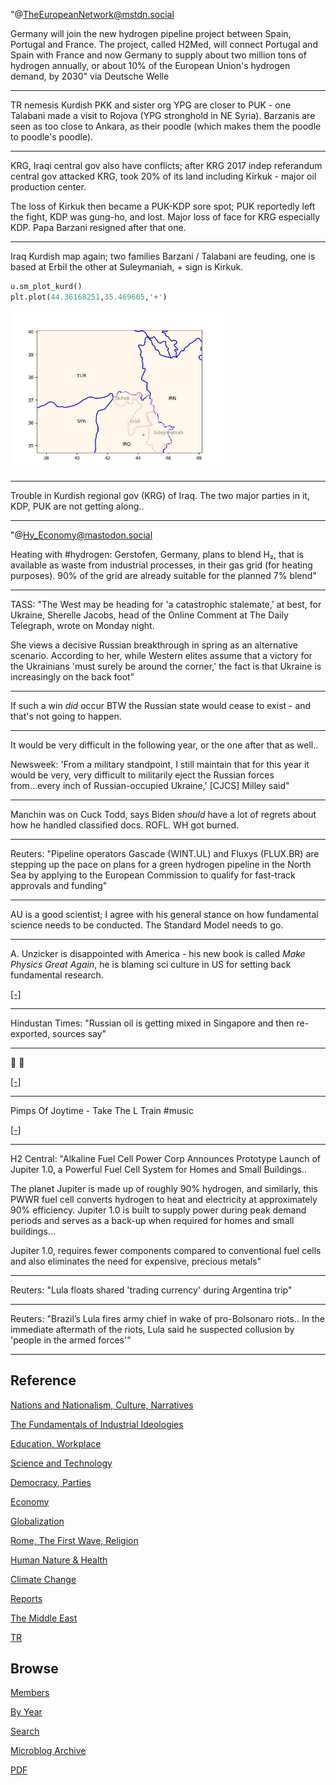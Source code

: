 
"@TheEuropeanNetwork@mstdn.social

Germany will join the new hydrogen pipeline project between Spain,
Portugal and France. The project, called H2Med, will connect Portugal
and Spain with France and now Germany to supply about two million tons
of hydrogen annually, or about 10% of the European Union's hydrogen
demand, by 2030" via Deutsche Welle

---

TR nemesis Kurdish PKK and sister org YPG are closer to PUK - one
Talabani made a visit to Rojova (YPG stronghold in NE Syria). Barzanis
are seen as too close to Ankara, as their poodle (which makes them the
poodle to poodle's poodle).

---

KRG, Iraqi central gov also have conflicts; after KRG 2017 indep
referandum central gov attacked KRG, took 20% of its land including
Kirkuk - major oil production center.

The loss of Kirkuk then became a PUK-KDP sore spot; PUK reportedly
left the fight, KDP was gung-ho, and lost. Major loss of face for KRG
especially KDP. Papa Barzani resigned after that one.

---

Iraq Kurdish map again; two families Barzani / Talabani are feuding,
one is based at Erbil the other at Suleymaniah, + sign is Kirkuk.

```python
u.sm_plot_kurd()
plt.plot(44.36168251,35.469605,'+') 
```

<img width="340" src="mbl/2023/kurd_1.jpg"/>

---

Trouble in Kurdish regional gov (KRG) of Iraq. The two major parties
in it, KDP, PUK are not getting along..

---

"@Hy_Economy@mastodon.social

Heating with \#hydrogen: Gerstofen, Germany, plans to blend H₂, that
is available as waste from industrial processes, in their gas grid
(for heating purposes).  90% of the grid are already suitable for the
planned 7% blend"

---

TASS: "The West may be heading for 'a catastrophic stalemate,' at
best, for Ukraine, Sherelle Jacobs, head of the Online Comment at The
Daily Telegraph, wrote on Monday night.

She views a decisive Russian breakthrough in spring as an alternative
scenario. According to her, while Western elites assume that a victory
for the Ukrainians 'must surely be around the corner,' the fact is
that Ukraine is increasingly on the back foot"
 
---

If such a win *did* occur BTW the Russian state would cease to exist -
and that's not going to happen.

---

It would be very difficult in the following year, or the one after
that as well..

Newsweek: 'From a military standpoint, I still maintain that for this
year it would be very, very difficult to militarily eject the Russian
forces from...every inch of Russian-occupied Ukraine,' [CJCS] Milley
said"

---

Manchin was on Cuck Todd, says Biden *should* have a lot of regrets
about how he handled classified docs. ROFL. WH got burned.

---

Reuters: "Pipeline operators Gascade (WINT.UL) and Fluxys (FLUX.BR)
are stepping up the pace on plans for a green hydrogen pipeline in the
North Sea by applying to the European Commission to qualify for
fast-track approvals and funding"

---

AU is a good scientist; I agree with his general stance on how
fundamental science needs to be conducted. The Standard Model needs to
go.

---

A. Unzicker is disappointed with America - his new book is called
*Make Physics Great Again*, he is blaming sci culture in US for setting
back fundamental research.

[[-]](https://youtu.be/YpGy5V3fr6o?t=65)

---

Hindustan Times: "Russian oil is getting mixed in Singapore and then
re-exported, sources say"

---

🤣 🤣 

[[-]](mbl/2023/distracted_boyf_1.jpg)

---

Pimps Of Joytime - Take The L Train \#music

[[-]](https://youtu.be/lLqTxuxDSDY)

---

H2 Central: "Alkaline Fuel Cell Power Corp Announces Prototype Launch
of Jupiter 1.0, a Powerful Fuel Cell System for Homes and Small
Buildings..

The planet Jupiter is made up of roughly 90% hydrogen, and similarly,
this PWWR fuel cell converts hydrogen to heat and electricity at
approximately 90% efficiency. Jupiter 1.0 is built to supply power
during peak demand periods and serves as a back-up when required for
homes and small buildings...

Jupiter 1.0, requires fewer components compared to conventional fuel
cells and also eliminates the need for expensive, precious metals"

---

Reuters: "Lula floats shared 'trading currency' during Argentina trip"

---

Reuters: "Brazil’s Lula fires army chief in wake of pro-Bolsonaro
riots.. In the immediate aftermath of the riots, Lula said he
suspected collusion by 'people in the armed forces'"

---

## Reference

[Nations and Nationalism, Culture, Narratives](2013/02/nations-and-nationalism.html)

[The Fundamentals of Industrial Ideologies](2011/04/fundamentals-of-industrial-ideologies.html)

[Education, Workplace](2017/09/education-workplace.html)

[Science and Technology](2018/09/science-technology.html)

[Democracy, Parties](2016/11/democracy.html)

[Economy](2018/05/economy.html)

[Globalization](2018/09/globalization.html)

[Rome, The First Wave, Religion](2017/12/rome.html)

[Human Nature & Health](2020/07/human-nature.html)

[Climate Change](2018/12/climate.html)

[Reports](2019/05/reports.html)

[The Middle East](2019/07/middleeast.html)

[TR](../tr)

## Browse

[Members](2022/08/members.html)

[By Year](years.html)

[Search](search.html)

[Microblog Archive](mbl/index.html)

[PDF](https://drive.google.com/uc?export=view&id=1FSi-1MnqXVq_PVTEXzzflwN8-7h92N_R)
